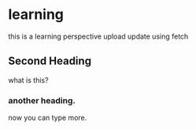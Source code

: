 # learning
this is a learning perspective upload
update using fetch

## Second Heading
what is this?

### another heading.
now you can type more.

